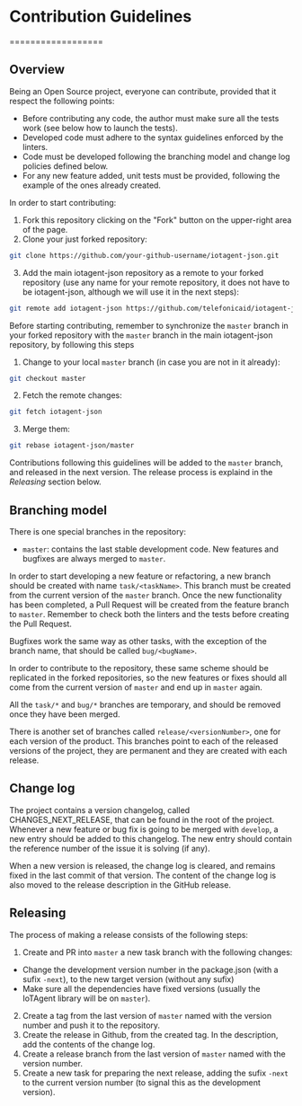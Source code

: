 # Contribution Guidelines

==================

## Overview

Being an Open Source project, everyone can contribute, provided that it respect the following points:

-   Before contributing any code, the author must make sure all the tests work (see below how to launch the tests).
-   Developed code must adhere to the syntax guidelines enforced by the linters.
-   Code must be developed following the branching model and change log policies defined below.
-   For any new feature added, unit tests must be provided, following the example of the ones already created.

In order to start contributing:

1.  Fork this repository clicking on the "Fork" button on the upper-right area of the page.
2.  Clone your just forked repository:

```bash
git clone https://github.com/your-github-username/iotagent-json.git
```

3.  Add the main iotagent-json repository as a remote to your forked repository (use any name for your remote
    repository, it does not have to be iotagent-json, although we will use it in the next steps):

```bash
git remote add iotagent-json https://github.com/telefonicaid/iotagent-json.git
```

Before starting contributing, remember to synchronize the `master` branch in your forked repository with the `master`
branch in the main iotagent-json repository, by following this steps

1.  Change to your local `master` branch (in case you are not in it already):

```bash
git checkout master
```

2.  Fetch the remote changes:

```bash
git fetch iotagent-json
```

3.  Merge them:

```bash
git rebase iotagent-json/master
```

Contributions following this guidelines will be added to the `master` branch, and released in the next version. The
release process is explaind in the _Releasing_ section below.

## Branching model

There is one special branches in the repository:

-   `master`: contains the last stable development code. New features and bugfixes are always merged to `master`.

In order to start developing a new feature or refactoring, a new branch should be created with name `task/<taskName>`.
This branch must be created from the current version of the `master` branch. Once the new functionality has been
completed, a Pull Request will be created from the feature branch to `master`. Remember to check both the linters and
the tests before creating the Pull Request.

Bugfixes work the same way as other tasks, with the exception of the branch name, that should be called `bug/<bugName>`.

In order to contribute to the repository, these same scheme should be replicated in the forked repositories, so the new
features or fixes should all come from the current version of `master` and end up in `master` again.

All the `task/*` and `bug/*` branches are temporary, and should be removed once they have been merged.

There is another set of branches called `release/<versionNumber>`, one for each version of the product. This branches
point to each of the released versions of the project, they are permanent and they are created with each release.

## Change log

The project contains a version changelog, called CHANGES_NEXT_RELEASE, that can be found in the root of the project.
Whenever a new feature or bug fix is going to be merged with `develop`, a new entry should be added to this changelog.
The new entry should contain the reference number of the issue it is solving (if any).

When a new version is released, the change log is cleared, and remains fixed in the last commit of that version. The
content of the change log is also moved to the release description in the GitHub release.

## Releasing

The process of making a release consists of the following steps:

1.  Create and PR into `master` a new task branch with the following changes:

-   Change the development version number in the package.json (with a sufix `-next`), to the new target version (without
    any sufix)
-   Make sure all the dependencies have fixed versions (usually the IoTAgent library will be on `master`).

2.  Create a tag from the last version of `master` named with the version number and push it to the repository.
3.  Create the release in Github, from the created tag. In the description, add the contents of the change log.
4.  Create a release branch from the last version of `master` named with the version number.
5.  Create a new task for preparing the next release, adding the sufix `-next` to the current version number (to signal
    this as the development version).
